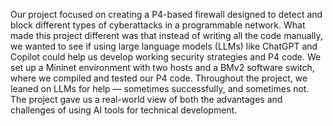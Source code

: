 Our project focused on creating a P4-based firewall designed to detect and block different types of cyberattacks in a programmable network. What made this project different was that instead of writing all the code manually, we wanted to see if using large language models (LLMs) like ChatGPT and Copilot could help us develop working security strategies and P4 code. We set up a Mininet environment with two hosts and a BMv2 software switch, where we compiled and tested our P4 code. Throughout the project, we leaned on LLMs for help — sometimes successfully, and sometimes not. The project gave us a real-world view of both the advantages and challenges of using AI tools for technical development.
